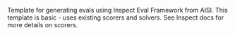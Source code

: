 Template for generating evals using Inspect Eval Framework from AISI.
This template is basic - uses existing scorers and solvers. 
See Inspect docs for more details on scorers. 